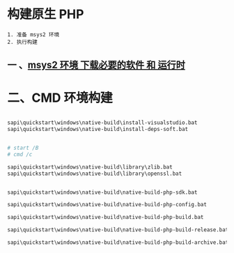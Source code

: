 # 构建原生 PHP
    1. 准备 msys2 环境
    2. 执行构建

## 一 、[msys2 环境 下载必要的软件 和 运行时](msys2/READEME.md)

# 二、CMD 环境构建

```bash

sapi\quickstart\windows\native-build\install-visualstudio.bat
sapi\quickstart\windows\native-build\install-deps-soft.bat


# start /B
# cmd /c

sapi\quickstart\windows\native-build\library\zlib.bat
sapi\quickstart\windows\native-build\library\openssl.bat


sapi\quickstart\windows\native-build\native-build-php-sdk.bat

sapi\quickstart\windows\native-build\native-build-php-config.bat

sapi\quickstart\windows\native-build\native-build-php-build.bat

sapi\quickstart\windows\native-build\native-build-php-build-release.bat

sapi\quickstart\windows\native-build\native-build-php-build-archive.bat


```
